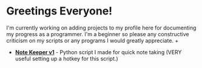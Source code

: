 # Greetings Everyone!

I'm currently working on adding projects to my profile here for documenting my progress as a programmer.  I'm a beginner so please any constructive criticism on my scripts or any programs I would greatly appreciate. 
+
* [**Note Keeper v1**](https://github.com/Kolt-R/Projects/blob/master/Note%20Keeper%20v1.py) - Python script I made for quick note taking (VERY useful setting up a hotkey for this script.)
